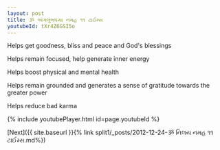 ```yaml
---
layout: post
title: ૐ અંગલુંભધયા નમહ ૧૧ ટાઈમ્સ
youtubeId: tXr4Z6GSI5o
---
```

 
 
Helps get goodness, bliss and peace and God's blessings
 
Helps remain focused, help generate inner energy 
 
Helps boost physical and mental health 
 
Helps remain grounded and generates a sense of gratitude towards the greater power 
 
Helps reduce bad karma
 
 
 
 


{% include youtubePlayer.html id=page.youtubeId %}
 
[Next]({{ site.baseurl }}{% link  split1/_posts/2012-12-24-ૐ નિલય નમહ ૧૧ ટાઈમ્સ.md%})
 
